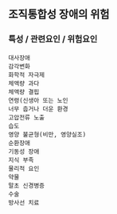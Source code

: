 ## 조직통합성 장애의 위험



### 특성 / 관련요인 / 위험요인

>   

    대사장애
    감각변화
    화학적 자극제
    체액량 과다
    체액량 결핍
    연령(신생아 또는 노인
    너무 춥거나 더운 환경
    고압전류 노출
    습도
    영양 불균형(비만, 영양실조)
    순환장애
    기동성 장애
    지식 부족
    물리적 요인
    약물
    말초 신경병증
    수술
    방사선 치료
